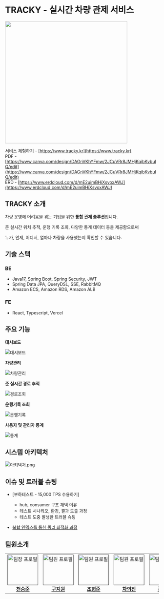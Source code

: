 # TRACKY - 실시간 차량 관제 서비스

<img src="https://github.com/Kernel360/KDEV4-TRACKY-BE/blob/resource/img-tracky/image.png?raw=true" width="400">

서비스 체험하기 - [https://www.tracky.kr](https://www.tracky.kr)<br/>
PDF - [https://www.canva.com/design/DAGnVKhYFmw/2JCuVRr8JMHjKqibKvbuIQ/edit](https://www.canva.com/design/DAGnVKhYFmw/2JCuVRr8JMHjKqibKvbuIQ/edit)<br/>
ERD - [https://www.erdcloud.com/d/mE2uimBHiXsvoxAWJ](https://www.erdcloud.com/d/mE2uimBHiXsvoxAWJ)



## TRACKY 소개
차량 운영에 어려움을 겪는 기업을 위한 **통합 관제 솔루션**입니다.

준 실시간 위치 추적, 운행 기록 조회, 다양한 통계 데이터 등을 제공함으로써

누가, 언제, 어디서, 얼마나 차량을 사용했는지 확인할 수 있습니다.

## 기술 스택
### BE
- Java17, Spring Boot, Spring Security, JWT
- Spring Data JPA, QueryDSL, SSE, RabbitMQ
- Amazon ECS, Amazon RDS, Amazon ALB


### FE
- React, Typescript, Vercel 


## 주요 기능

**대시보드**

![대시보드]()

**차량관리**

![차량관리]()

**준 실시간 경로 추적**

![경로조회]()


**운행기록 조회**

![운행기록]()

**사용자 및 관리자 통계**

![통계]()



## 시스템 아키텍처
![아키텍처.png]()


## 이슈 및 트러블 슈팅
- [부하테스트 - 15,000 TPS 수용하기]
  - hub, consumer 구조 채택 이유
  - 테스트 시나리오, 환경, 결과 도출 과정
  - 테스트 도중 발생한 트러블 슈팅

- [복합 인덱스를 통한 쿼리 최적화 과정](https://www.notion.so/1f2a3f519ab880c78f86f8d1bf688ba3)


## 팀원소개
<table>
  <tbody>
    <tr>
      <td align="center">
        <a href="">
          <img src="" width="100px;" alt="팀장 프로필"/><br />
          <span><b>천승준</b></span>
        </a>
      </td>
      <td align="center">
        <a href="">
          <img src="" width="100px;" alt="팀원 프로필"/><br />
          <span><b>구지원</b></span>
        </a>
      </td>
      <td align="center">
        <a href="">
          <img src="" width="100px;" alt="팀원 프로필"/><br />
          <span><b>조형준</b></span>
        </a>
      </td>
      <td align="center">
        <a href="">
          <img src="" width="100px;" alt="팀원 프로필"/><br />
          <span><b>차의진</b></span>
        </a>
      </td>
      <td align="center">
        <a href="">
          <img src="" width="100px;" alt="팀원 프로필"/><br />
          <span><b>김한빈</b></span>
        </a>
      </td>
      <td align="center">
        <a href="">
          <img src="" width="100px;" alt="팀원 프로필"/><br />
          <span><b>오승택</b></span>
        </a>
      </td>
    </tr>
  </tbody>
</table>



